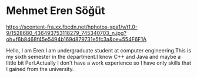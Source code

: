# Mehmet Eren Söğüt #

https://scontent-fra.xx.fbcdn.net/hphotos-xpa1/v/t1.0-9/1528680_436493753118279_745340703_n.jpg?oh=f6b8468f45e5494b169d879731e5fc3a&oe=554F6F1A

Hello, I am Eren.I am undergraduate student at computer engineering.This is my sixth semester in the department.I know C++ and Java and maybe a little bit Perl.Actually I don't have a work experience so I have only skills that I gained from the university.